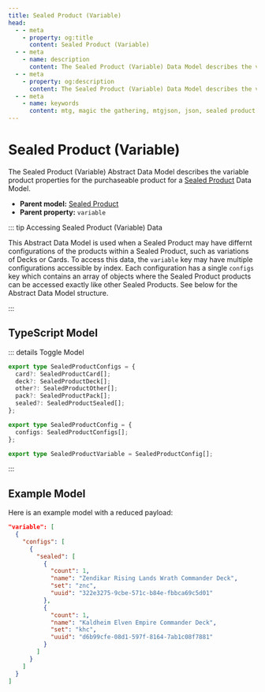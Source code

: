 ```yaml
---
title: Sealed Product (Variable)
head:
  - - meta
    - property: og:title
      content: Sealed Product (Variable)
  - - meta
    - name: description
      content: The Sealed Product (Variable) Data Model describes the variable product properties for the purchaseable product of a Set Data Model.
  - - meta
    - property: og:description
      content: The Sealed Product (Variable) Data Model describes the variable product properties for the purchaseable product of a Set Data Model.
  - - meta
    - name: keywords
      content: mtg, magic the gathering, mtgjson, json, sealed product variable product
---
```


# Sealed Product (Variable) <DocBadge type="abstract" text="abstract" />

The Sealed Product (Variable) Abstract Data Model describes the variable product properties for the purchaseable product for a [Sealed Product](/data-models/sealed-product/) Data Model.

- **Parent model:** [Sealed Product](/data-models/sealed-product/)
- **Parent property:** `variable`

::: tip Accessing Sealed Product (Variable) Data

This Abstract Data Model is used when a Sealed Product may have differnt configurations of the products within a Sealed Product, such as variations of Decks or Cards. To access this data, the `variable` key may have multiple configurations accessible by index. Each configuration has a single `configs` key which contains an array of objects where the Sealed Product products can be accessed exactly like other Sealed Products. See below for the Abstract Data Model structure.

:::

## TypeScript Model

::: details Toggle Model

```TypeScript
export type SealedProductConfigs = {
  card?: SealedProductCard[];
  deck?: SealedProductDeck[];
  other?: SealedProductOther[];
  pack?: SealedProductPack[];
  sealed?: SealedProductSealed[];
};

export type SealedProductConfig = {
  configs: SealedProductConfigs[];
};

export type SealedProductVariable = SealedProductConfig[];
```

:::

## Example Model

Here is an example model with a reduced payload:

```JSON
"variable": [
  {
    "configs": [
      {
        "sealed": [
          {
            "count": 1,
            "name": "Zendikar Rising Lands Wrath Commander Deck",
            "set": "znc",
            "uuid": "322e3275-9cbe-571c-b84e-fbbca69c5d01"
          },
          {
            "count": 1,
            "name": "Kaldheim Elven Empire Commander Deck",
            "set": "khc",
            "uuid": "d6b99cfe-08d1-597f-8164-7ab1c08f7881"
          }
        ]
      }
    ]
  }
]
```

